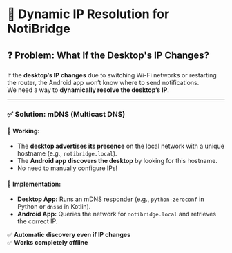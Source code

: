 # 🔹 Dynamic IP Resolution for NotiBridge

## ❓ Problem: What If the Desktop's IP Changes?
If the **desktop’s IP changes** due to switching Wi-Fi networks or restarting the router, the Android app won’t know where to send notifications.  
We need a way to **dynamically resolve the desktop’s IP**.

---

### ✅ Solution: mDNS (Multicast DNS)
#### 🔹 Working:
- The **desktop advertises its presence** on the local network with a unique hostname (e.g., `notibridge.local`).
- The **Android app discovers the desktop** by looking for this hostname.
- No need to manually configure IPs!

#### 🔹 Implementation:
- **Desktop App:** Runs an mDNS responder (e.g., `python-zeroconf` in Python or `dnssd` in Kotlin).
- **Android App:** Queries the network for `notibridge.local` and retrieves the correct IP.

✅ **Automatic discovery even if IP changes**  
✅ **Works completely offline**  
